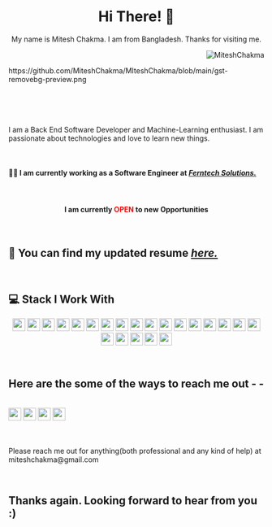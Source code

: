 

<h1 align="center">Hi There! 👋 </h1>

<bold><p align="center">My name is Mitesh Chakma. I am from Bangladesh. Thanks for visiting me. </p> 
<p align="right"> <img src="https://komarev.com/ghpvc/?username=MiteshChakma" alt="MiteshChakma" /> </p></bold>
https://github.com/MiteshChakma/MIteshChakma/blob/main/gst-removebg-preview.png
<br>
<br>
<br>
<br>
<br>

<p>
I am a Back End Software Developer and Machine-Learning enthusiast. 
I am passionate about technologies and love to learn new things.</p> 

<br>




<h4> 🧑‍💼 I am currently working as a Software Engineer at <bold><i><a href="https://www.ferntechsolutions.com/">Ferntech Solutions.</a></i></bold></h4> 
<br>

<h4><p align="center"> I am currently <b style="color:red;"> OPEN</b> to new Opportunities</p></h4>
<br>


<h2> 📝 You can find my updated resume <i><a href="https://github.com/MiteshChakma/MIteshChakma/blob/main/Mitesh%20Chakma_resume.pdf">here.</a></i></h2> 

<br>
<h2> 💻 Stack I Work With </h2>


<p align="center">
<img src="https://img.shields.io/badge/python-3776AB.svg?&style=for-the-badge&logo=python&logoColor=white" height="25"/>
<img src="https://img.shields.io/badge/Python-3776AB?style=for-the-badge&logo=python&logoColor=white" height="25"/>
<img src="https://img.shields.io/badge/javascript-F7DF1E.svg?&style=for-the-badge&logo=javascript&logoColor=white" height="25"/>
<img src="https://img.shields.io/badge/firebase-FFCA28.svg?&style=for-the-badge&logo=firebase&logoColor=white" height="25"/>
<img src="https://img.shields.io/badge/mysql-4479A1.svg?&style=for-the-badge&logo=mysql&logoColor=white" height="25"/>
<img src="https://img.shields.io/badge/PostgreSQL-316192?style=for-the-badge&logo=postgresql&logoColor=white" height="25"/>	
<img src="https://img.shields.io/badge/xampp-FB7A24.svg?&style=for-the-badge&logo=xampp&logoColor=white" height="25"/>
<img src="https://img.shields.io/badge/jupyter-F3631D.svg?&style=for-the-badge&logo=jupyter&logoColor=white" height="25"/>
<img src="https://img.shields.io/badge/anaconda-42B029.svg?&style=for-the-badge&logo=anaconda&logoColor=white" height="25"/>
<img src="https://img.shields.io/badge/VS%20Code-007ACC.svg?&style=for-the-badge&logo=visual-studio-code&logoColor=white" height="25"/>
<img src="https://img.shields.io/badge/sublime-FF9800.svg?&style=for-the-badge&logo=sublime-text&logoColor=white" height="25"/>
<img src="https://img.shields.io/badge/Flask-000000.svg?&style=for-the-badge&logo=flask&logoColor=white" height="25"/>
<img src="https://img.shields.io/badge/latex-008080.svg?&style=for-the-badge&logo=latex&logoColor=white" height="25"/>
<img src="https://img.shields.io/badge/sqlite-7CBEE4.svg?&style=for-the-badge&logo=sqlite&logoColor=white" height="25"/>
<img src="https://img.shields.io/badge/Django-092D1F.svg?&style=for-the-badge&logo=Django&logoColor=white" height="25"/>
<img src="https://img.shields.io/badge/DJANGO-REST-ff1709?style=for-the-badge&logo=django&logoColor=white&color=ff1709&labelColor=gray" height="25"/>
<img src="https://img.shields.io/badge/Docker-2CA5E0?style=for-the-badge&logo=docker&logoColor=white" height="25"/>
<img src="https://img.shields.io/badge/Postman-FF6C37?style=for-the-badge&logo=Postman&logoColor=white" height="25"/>
<img src="https://img.shields.io/badge/Git-F05032?style=for-the-badge&logo=git&logoColor=white" height="25"/>
<img src="https://img.shields.io/badge/Nginx-009639?style=for-the-badge&logo=nginx&logoColor=white" height="25"/>
<img src="https://img.shields.io/badge/Amazon AWS-{232F3E}?style=for-the-badge&logo=amazonaws&logoColor=white" height="25"/>
<img src="https://img.shields.io/badge/Digital_Ocean-0080FF?style=for-the-badge&logo=DigitalOcean&logoColor=white" height="25"/>
</p> 
<br>
<h2> Here are the some of the ways to reach me out - -</h2>
<br>
<a href="https://www.linkedin.com/in/mitesh-chakma/"> <img src="https://img.shields.io/badge/LinkedIn-0077B5?style=for-the-badge&logo=linkedin&logoColor=white" height="25"/></a>
<a href="mailto:miteshchakma@gmail.com?subject=Mail from Github Link"><img src="https://img.shields.io/badge/Gmail-D14836?style=for-the-badge&logo=gmail&logoColor=white" height="25"/></a>
<a href="https://wa.me/8801673238021"><img src="https://img.shields.io/badge/WhatsApp-25D366?style=for-the-badge&logo=whatsapp&logoColor=white" height="25"/></a>
<a href="https://stackoverflow.com/users/3775790/mitesh"><img src="https://img.shields.io/badge/Stack_Overflow-FE7A16?style=for-the-badge&logo=stack-overflow&logoColor=white" height="25"/></a>

<br>
<br>
<br>
<p>Please reach me out for anything(both professional and any kind of help) at miteshchakma@gmail.com </p>
<br>
<h2> Thanks again. Looking forward to hear from you :) </h2>







